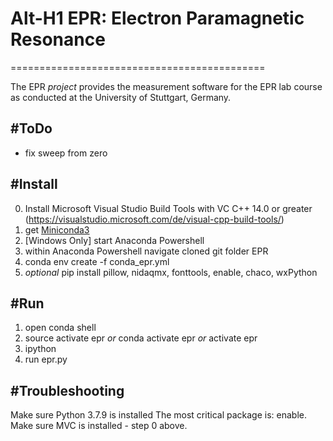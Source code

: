 
# Alt-H1 EPR: Electron Paramagnetic Resonance
============================================

The EPR *project* provides the measurement software for the EPR lab course as conducted at the University of Stuttgart, Germany.

#ToDo
-----
- fix sweep from zero

#Install
--------
0. Install Microsoft Visual Studio Build Tools with VC C++ 14.0 or greater (https://visualstudio.microsoft.com/de/visual-cpp-build-tools/)
1. get [Miniconda3](https://docs.conda.io/en/latest/miniconda.html)
2. [Windows Only] start Anaconda Powershell 
3. within Anaconda Powershell navigate cloned git folder EPR
4. conda env create -f conda_epr.yml
5. *optional* pip install pillow, nidaqmx, fonttools, enable, chaco, wxPython

#Run
----
1. open conda shell
2. source activate epr *or* conda activate epr *or* activate epr
3. ipython
4. run epr.py

#Troubleshooting
--------
Make sure Python 3.7.9 is installed
The most critical package is: enable. Make sure MVC is installed - step 0 above.
